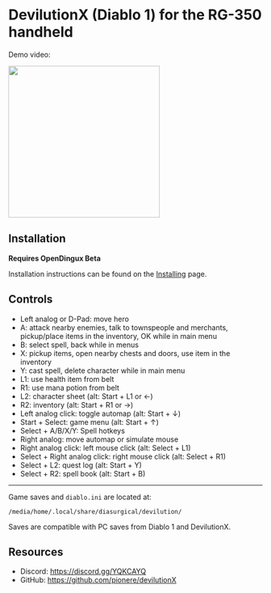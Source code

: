 # DevilutionX (Diablo 1) for the RG-350 handheld

Demo video:

<a href="https://youtu.be/ItA3TMiqXu8"><img src="https://user-images.githubusercontent.com/216339/66907570-73cda000-f001-11e9-9341-539fda20eff4.jpg" height="300"></a>

## Installation

**Requires OpenDingux Beta**

Installation instructions can be found on the [Installing](/docs/installing.md) page.

## Controls

- Left analog or D-Pad: move hero
- A: attack nearby enemies, talk to townspeople and merchants, pickup/place items in the inventory, OK while in main menu
- B: select spell, back while in menus
- X: pickup items, open nearby chests and doors, use item in the inventory
- Y: cast spell, delete character while in main menu
- L1: use health item from belt
- R1: use mana potion from belt
- L2: character sheet (alt: Start + L1 or ←)
- R2: inventory (alt: Start + R1 or →)
- Left analog click: toggle automap (alt: Start + ↓)
- Start + Select: game menu (alt: Start + ↑)
- Select + A/B/X/Y: Spell hotkeys
- Right analog: move automap or simulate mouse
- Right analog click: left mouse click (alt: Select + L1)
- Select + Right analog click: right mouse click (alt: Select + R1)
- Select + L2: quest log (alt: Start + Y)
- Select + R2: spell book (alt: Start + B)

---

Game saves and `diablo.ini` are located at:

~~~
/media/home/.local/share/diasurgical/devilution/
~~~

Saves are compatible with PC saves from Diablo 1 and DevilutionX.

## Resources

* Discord: https://discord.gg/YQKCAYQ
* GitHub: https://github.com/pionere/devilutionX
